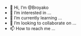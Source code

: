 - 👋 Hi, I’m @Broyako
- 👀 I’m interested in ...
- 🌱 I’m currently learning ...
- 💞️ I’m looking to collaborate on ...
- 📫 How to reach me ...

<!---
Broyako/Broyako is a ✨ special ✨ repository because its `README.md` (this file) appears on your GitHub profile.
You can click the Preview link to take a look at your changes.
--->

